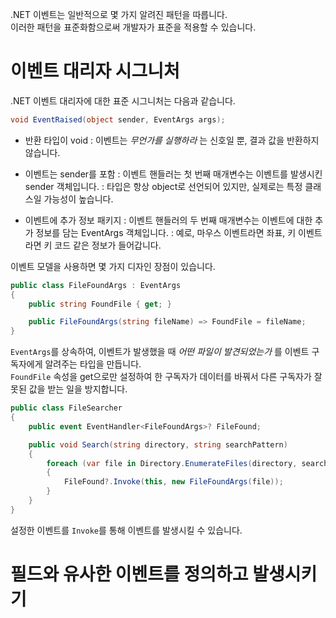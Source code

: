 .NET 이벤트는 일반적으로 몇 가지 알려진 패턴을 따릅니다.        
이러한 패턴을 표준화함으로써 개발자가 표준을 적용할 수 있습니다.      

# 이벤트 대리자 시그니처
.NET 이벤트 대리자에 대한 표준 시그니처는 다음과 같습니다.        
```cs
void EventRaised(object sender, EventArgs args);
```
- 반환 타입이 void
: 이벤트는 _무언가를 실행하라_ 는 신호일 뿐, 결과 값을 반환하지 않습니다.

- 이벤트는 sender를 포함
: 이벤트 핸들러는 첫 번째 매개변수는 이벤트를 발생시킨 sender 객체입니다.
: 타입은 항상 object로 선언되어 있지만, 실제로는 특정 클래스일 가능성이 높습니다.

- 이벤트에 추가 정보 패키지
: 이벤트 핸들러의 두 번째 매개변수는 이벤트에 대한 추가 정보를 담는 EventArgs 객체입니다.
: 예로, 마우스 이벤트라면 좌표, 키 이벤트라면 키 코드 같은 정보가 들어갑니다.

이벤트 모델을 사용하면 몇 가지 디자인 장점이 있습니다.
```cs
public class FileFoundArgs : EventArgs
{
    public string FoundFile { get; }

    public FileFoundArgs(string fileName) => FoundFile = fileName;
}
```
`EventArgs`를 상속하여, 이벤트가 발생했을 때 _어떤 파일이 발견되었는가_ 를 이벤트 구독자에게 알려주는 타입을 만듭니다.         
`FoundFile` 속성을 get으로만 설정하여 한 구독자가 데이터를 바꿔서 다른 구독자가 잘못된 값을 받는 일을 방지합니다.       

```cs
public class FileSearcher
{
    public event EventHandler<FileFoundArgs>? FileFound;

    public void Search(string directory, string searchPattern)
    {
        foreach (var file in Directory.EnumerateFiles(directory, searchPattern))
        {
            FileFound?.Invoke(this, new FileFoundArgs(file));
        }
    }
}
```
설정한 이벤트를 `Invoke`를 통해 이벤트를 발생시킬 수 있습니다.      

# 필드와 유사한 이벤트를 정의하고 발생시키기
